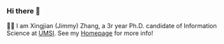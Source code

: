 ### Hi there 👋

🏄‍♂️ I am Xingjian (Jimmy) Zhang, a 3r year Ph.D. candidate of Information Science at [UMSI](https://www.si.umich.edu). See my [Homepage](https://sites.google.com/umich.edu/xingjian-zhang) for more info!
